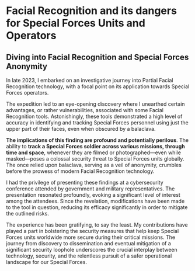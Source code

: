 # Facial Recognition and its dangers for Special Forces Units and Operators




## Diving into Facial Recognition and Special Forces Anonymity 


In late 2023, I embarked on an investigative journey into Partial Facial Recognition technology, with a focal point on its application towards Special Forces operators. 

The expedition led to an eye-opening discovery where I unearthed certain advantages, or rather vulnerabilities, associated with some Facial Recognition tools. Astonishingly, these tools demonstrated a high level of accuracy in identifying and tracking Special Forces personnel using just the upper part of their faces, even when obscured by a balaclava.

**The implications of this finding are profound and potentially perilous**. The ability to **track a Special Forces soldier across various missions, through time and space**, whenever they are filmed or photographed—even while masked—poses a colossal security threat to Special Forces units globally. The once relied upon balaclava, serving as a veil of anonymity, crumbles before the prowess of modern Facial Recognition technology.

I had the privilege of presenting these findings at a cybersecurity conference attended by government and military representatives. The presentation resonated profoundly, evoking a significant level of interest among the attendees. Since the revelation, modifications have been made to the tool in question, reducing its efficacy significantly in order to mitigate the outlined risks.

The experience has been gratifying, to say the least. My contributions have played a part in bolstering the security measures that help keep Special Forces units worldwide more secure during their critical missions. The journey from discovery to dissemination and eventual mitigation of a significant security loophole underscores the crucial interplay between technology, security, and the relentless pursuit of a safer operational landscape for our Special Forces.
